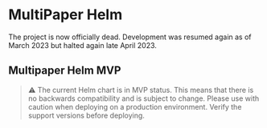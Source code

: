 # MultiPaper Helm

The project is now officially dead. Development was resumed again as of March 2023 but halted again late April 2023.

## Multipaper Helm MVP

> :warning: The current Helm chart is in MVP status. This means that there is no backwards compatibility and is subject to change.
Please use with caution when deploying on a production environment. Verify the support versions before deploying.
